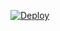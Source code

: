 [![Deploy](https://www.herokucdn.com/deploy/button.svg)](https://heroku.com/deploy?template=https://github.com/JohnDoeLK-SLAM-TEST/slam-mirrorbot-deployer/tree/main)
